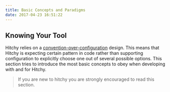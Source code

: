 ```yaml
---
title: Basic Concepts and Paradigms
date: 2017-04-23 16:51:22
---
```


## Knowing Your Tool

Hitchy relies on a [convention-over-configuration](https://en.wikipedia.org/wiki/Convention_over_configuration) design. This means that Hitchy is expecting certain pattern in code rather than supporting configuration to explicitly choose one out of several possible options. This section tries to introduce the most basic concepts to obey when developing with and for Hitchy.

> If you are new to hitchy you are strongly encouraged to read this section.
